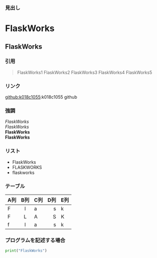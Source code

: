 ### 見出し

FlaskWorks
============

FlaskWorks
------------

### 引用

>FlaskWorks1
>FlaskWorks2
>FlaskWorks3
>FlaskWorks4
>FlaskWorks5


### リンク

[github:k018c1055](https://github.com/k018c1055/):k018c1055 github

### 強調

*FlaskWorks*  
_FlaskWorks_  
**FlaskWorks**  
__FlaskWorks__  


### リスト

- FlaskWorks
- FLASKWORKS
- flaskworks


### テーブル

| A列 | B列 | C列 |D列|E列|
|-----|:---:|-----|--:|---|
| F  | l  | a  | s |k |
| F  | L  | A  |S |K |
| f  | l  | a  |s |k |


### プログラムを記述する場合  

```python
print("FlaskWorks")
```